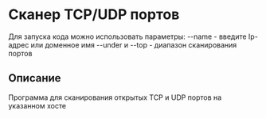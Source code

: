 # Сканер TCP/UDP портов

Для запуска кода можно использовать параметры:
--name - введите Ip-адрес или доменное имя
--under и --top - диапазон сканирования портов

## Описание
Программа для сканирования открытых TCP и UDP портов на указанном хосте
